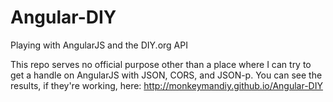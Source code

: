 Angular-DIY
===========

Playing with AngularJS and the DIY.org API

This repo serves no official purpose other than a place where I can try to get a handle on AngularJS with JSON, CORS, and JSON-p. You can see the results, if they're working, here: http://monkeymandiy.github.io/Angular-DIY
